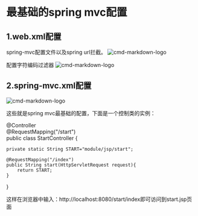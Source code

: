 # 最基础的spring mvc配置

## 1.web.xml配置

spring-mvc配置文件以及spring url拦截。
![cmd-markdown-logo](http://chuantu.biz/t6/86/1507531674x2061759526.png)

配置字符编码过滤器
![cmd-markdown-logo](http://chuantu.biz/t6/86/1507532133x2061759526.png)

## 2.spring-mvc.xml配置

![cmd-markdown-logo](http://chuantu.biz/t6/86/1507532443x2061759526.png)

这些就是spring mvc最基础的配置，下面是一个控制类的实例：

@Controller  
@RequestMapping("/start")     
public class StartController {  
  
    private static String START="module/jsp/start";  
       
    @RequestMapping("/index")     
    public String start(HttpServletRequest request){  
        return START;  
    }  
}

这样在浏览器中输入：http://localhost:8080/start/index即可访问到start.jsp页面
